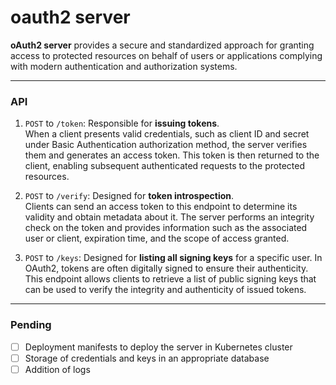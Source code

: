 # oauth2 server

**oAuth2 server** provides a secure and standardized approach for granting access to protected 
resources on behalf of users or applications complying with modern authentication and 
authorization systems.

---

### API
1. `POST` to `/token`: Responsible for **issuing tokens**.  
When a client presents valid credentials, such as client ID and secret under Basic Authentication 
authorization method, the server verifies them and generates an access token. This token is then 
returned to the client, enabling subsequent authenticated requests to the protected resources.


2. `POST` to `/verify`: Designed for **token introspection**.  
Clients can send an access token to this endpoint to determine its validity and 
obtain metadata about it. The server performs an integrity check on the token and provides 
information such as the associated user or client, expiration time, and the scope of access granted.

3. `POST` to `/keys`: Designed for **listing all signing keys** for a specific user.
In OAuth2, tokens are often digitally signed to ensure their authenticity. 
This endpoint allows clients to retrieve a list of public signing keys that can be used to 
verify the integrity and authenticity of issued tokens.  

---

### Pending
- [ ] Deployment manifests to deploy the server in Kubernetes cluster
- [ ] Storage of credentials and keys in an appropriate database
- [ ] Addition of logs
